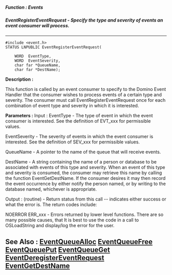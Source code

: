 ##### Function : Events
##### EventRegisterEventRequest - Specify the type and severity of events an event consumer will process.
---
```
#include <event.h>
STATUS LNPUBLIC EventRegisterEventRequest(

	WORD  EventType,
	WORD  EventSeverity,
	char far *QueueName,
	char far *DestName);
```
**Description :**

This function is called by an event consumer to specify to the Domino Event 
Handler that the consumer wishes to process events of a certain type and 
severity.  The consumer must call EventRegisterEventRequest once for each 
combination of event type and severity in which it is interested.

**Parameters :**
Input :
EventType  -  The type of event in which the event consumer is interested.  See the definition of EVT_xxx for permissible values.

EventSeverity  -  The severity of events in which the event consumer is interested.  See the definition of SEV_xxx for permissible values.

QueueName  -  A pointer to the name of the queue that will receive events.

DestName  -  A string containing the name of a person or database to be associated with events of this type and severity.  When an event of this type and severity is consumed, the consumer may retrieve this name by calling the function EventGetDestName.  If the consumer desires it  may then record the event occurrence by either notify the person named,  or by writing to the database named, whichever is appropriate.


Output :
(routine)  -  Return status from this call -- indicates either success or what the error is. The return codes include:

NOERROR
ERR_xxx - Errors returned by lower level functions.  There are so many possible causes, that It is best to use the code in a call to OSLoadString and display/log the error for the user.





**See Also :**
[EventQueueAlloc](/domino-c-api-docs/reference/Func/EventQueueAlloc)
[EventQueueFree](/domino-c-api-docs/reference/Func/EventQueueFree)
[EventQueuePut](/domino-c-api-docs/reference/Func/EventQueuePut)
[EventQueueGet](/domino-c-api-docs/reference/Func/EventQueueGet)
[EventDeregisterEventRequest](/domino-c-api-docs/reference/Func/EventDeregisterEventRequest)
[EventGetDestName](/domino-c-api-docs/reference/Func/EventGetDestName)
---
